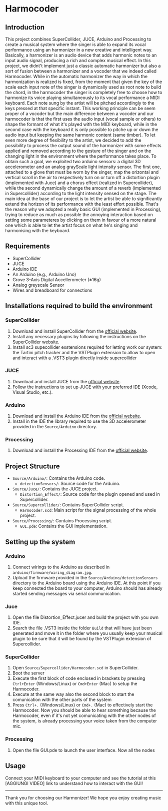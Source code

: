 # Harmocoder

## Introduction

This project combines SuperCollider, JUCE, Arduino and Processing to create a musical system where the singer is able to expand its vocal performance using an harmonizer in a new creative and intelligent way.
Basically, a harmonizer is an audio device that adds harmonic notes to an input audio signal, producing a rich and complex musical effect.
In this project, we didnt't implement just a classic automatic harmonizer but also a sort of fusion between a harmonizer and a vocoder that we indeed called Harmocoder.
While in the automatic harmonizer the way in which the harmonization is realized is fixed, from the moment that given the key of the scale each input note of the singer is dynamically used as root note to build the chord, in the harmocoder the singer is completely free to choose how to harmonize its voice playing simultaneously to its vocal performance a MIDI keyboard.
Each note sung by the artist will be pitched accordingly to the keys pressed at that specific instant.
This working principle can be seem proper of a vocoder but the main difference between a vocoder and our harmocoder is that the first uses the audio input (vocal sample or others) to shape the formant of what it's played with the MIDI keyboard, while in the second case with the keyboard it is only possible to pitche up or down the audio input but keeping the same harmonic content (same timber).
To let even more degree of flexibility to the artist, we decided to add the possibility to process the output sound of the harmonizer with some effects applied and removed according to the gesture of the singer and on the changing light in the environment where the performance takes place.
To obtain such a goal, we exploited two  arduino sensors: a digital 3D accelerometer and an analog grayScale light intensity sensor.
The first one, attached to a glove that must be worn by the singer, map the orizontal and vertical scroll in the air to respectively turn on or turn off a distortion plugin (implemented with Juce) and a chorus effect (realized in Supercollider), while the second dynamically change the amount of a reverb (implemented in Supercollider) according to the light intensity sensed on the stage.
The main idea at the base of our project is to let the artist be able to significantly extend the horizon of its performance with the least effort possible.
That's the reason why we adopted a really basic GUI (implemented in Processing), trying to reduce as much as possible the annoying interaction based on setting some parameteres by clicking on them in favour of a more natural one which is able to let the artist focus on what he's singing and harmonising with the keyboard.

## Requirements

- SuperCollider
- JUCE
- Arduino IDE
- An Arduino (e.g., Arduino Uno)
- Grove 3-Axis Digital Accellerometer (±16g)
- Analog greyscale Sensor
- Wires and breadboard for connections

## Installations required to build the environment

### SuperCollider

1. Download and install SuperCollider from the [official website](https://github.com/supercollider/supercollider).
2. Install any necessary plugins by following the instructions on the SuperCollider website.
3. Install sc3 supecollider exstensions required for letting work our system: the Tartini pitch tracker and the VSTPlugin extension to allow to open and interact with a .VST3 plugin directly inside supercollider  


### JUCE

1. Download and install JUCE from the [official website](https://github.com/juce-framework/JUCE).
2. Follow the instructions to set up JUCE with your preferred IDE (Xcode, Visual Studio, etc.).

### Arduino

1. Download and install the Arduino IDE from the [official website](https://www.arduino.cc/en/software).
3. Install in the IDE the library required to use the 3D accelerometer provided in the `Source/Arduino` directory.

### Processing

1. Download and install the Processing IDE from the [official website](https://processing.org/download).


## Project Structure

- `Source/Arduino/`: Contains the Arduino code.
  - `detectionSensors/`: Source code for the Arduino.
- `Source/Juce/`: Contains the JUCE project.
  - `Distortion_Effect/`: Source code for the plugin opened and used in Supercollider.
- `Source/Supercollider/`: Contains SuperCollider script.
  - `Harmocoder.scd`: Main script for the signal processing of the whole project.
- `Source/Processing/`: Contains Processing script.
  - `GUI.pde`: Contains the GUI implementation. 

## Setting up the system

### Arduino
1. Connect wirings to the Arduino as described in `arduino/firmware/wiring_diagram.jpg`.
2. Upload the firmware provided in the `Source/Arduino/detectionSensors` directory to the Arduino board using the Arduino IDE. At this point if you keep connected the board to your computer, Arduino should has already started sending messages via serial communication.


### Juce

1. Open the file Distortion_Effect.jucer and build the project with you own IDE.
2. Search the file .VST3 inside the folder `Build` that will have just been generated and move it in the folder where you usually keep your musical plugin to be sure that it will be found by the VSTPlugin extension of Supercollider.

### SuperCollider

1. Open `Source/Supercollider/Harmocoder.scd` in SuperCollider.
2. Boot the server 
4. Execute the first block of code enclosed in brackets by pressing `Ctrl+Enter` (Windows/Linux) or `Cmd+Enter` (Mac) to setup the Harmocoder.
5. Execute at the same way also the second block to start the comunication with the other parts of the system
6. Press `Ctrl+.` (Windows/Linux) or `Cmd+.` (Mac) to effectively start the Harmocoder. Now you should be able to hear something because the Harmocoder, even if it's not yet comunicating with the other nodes of the system, is already processing your voice taken from the computer mic.

### Processing
1. Open the file GUI.pde to launch the user interface. Now all the nodes 


## Usage

Connect your MIDI keyboard to your computer and see the tutorial at this [AGGIUNGI VIDEO] link to understand how to interact with the GUI!


---

Thank you for choosing our Harmonizer! We hope you enjoy creating music with this unique tool.
